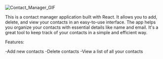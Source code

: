 
![Contact_Manager_GIF](https://github.com/user-attachments/assets/a76191b0-9421-4ffc-abdc-4589556716fb)

This is a contact manager application built with React. It allows you to add, delete, and view your contacts in an easy-to-use interface. The app helps you organize your contacts with essential details like name and email. It's a great tool to keep track of your contacts in a simple and efficient way.

Features:

-Add new contacts
-Delete contacts
-View a list of all your contacts






